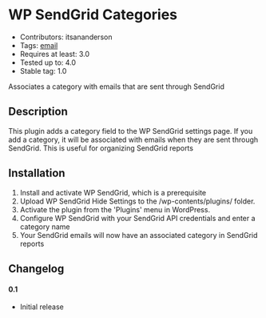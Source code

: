WP SendGrid Categories
======================
* Contributors: itsananderson
* Tags: [email](http://wordpress.org/extend/plugins/tags/email)
* Requires at least: 3.0
* Tested up to: 4.0
* Stable tag: 1.0

Associates a category with emails that are sent through SendGrid

Description
-----------

This plugin adds a category field to the WP SendGrid settings page.
If you add a category, it will be associated with emails when they are sent through SendGrid.
This is useful for organizing SendGrid reports

Installation
------------

1. Install and activate WP SendGrid, which is a prerequisite
1. Upload WP SendGrid Hide Settings to the /wp-contents/plugins/ folder.
1. Activate the plugin from the \'Plugins\' menu in WordPress.
1. Configure WP SendGrid with your SendGrid API credentials and enter a category name
1. Your SendGrid emails will now have an associated category in SendGrid reports

Changelog
---------

#### 0.1 ####
* Initial release
